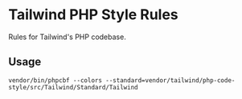 # Tailwind PHP Style Rules
Rules for Tailwind's PHP codebase. 

## Usage
`vendor/bin/phpcbf --colors --standard=vendor/tailwind/php-code-style/src/Tailwind/Standard/Tailwind`
        
